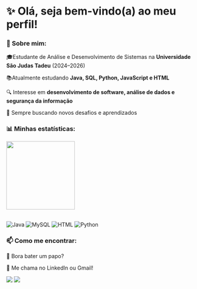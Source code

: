 # ✨ Olá, seja bem-vindo(a) ao meu perfil!

### 🚀 Sobre mim:
🎓Estudante de Análise e Desenvolvimento de Sistemas na **Universidade São Judas Tadeu** (2024–2026)

📚Atualmente estudando **Java, SQL, Python, JavaScript e HTML**

🔍 Interesse em **desenvolvimento de software, análise de dados e segurança da informação**  

🎯 Sempre buscando novos desafios e aprendizados

### 📊 Minhas estatísticas:
<div>
  <a href-"https://github.com/LVazCode">
  <img height="180cm" src="https://github-readme-stats.vercel.app/api?username=LVazCode&show_icons=true&theme=catppuccin_latte&include_all_commits=true&count_private=true&rank_icon=github"/>
  <!--<img height="170cm" src="https://github-readme-stats.vercel.app/api/top-langs/?username=LVazCode&layout=compact&langs_count=16&theme=catppuccin_latte"/>-->
</div>
<br>

![Java](https://img.shields.io/badge/Java-ED8B00?style=for-the-badge&logo=java&logoColor=white)
![MySQL](https://img.shields.io/badge/MySQL-005C84?style=for-the-badge&logo=mysql&logoColor=white)
![HTML](https://img.shields.io/badge/HTML-E34F26?style=for-the-badge&logo=html5&logoColor=white)
![Python](https://img.shields.io/badge/Python-3776AB?style=for-the-badge&logo=python&logoColor=white)

### 📫 **Como me encontrar:**

🤝 Bora bater um papo?

📩 Me chama no LinkedIn ou Gmail!
<div>
  <a href = "mailto:leticiammv0706@gmail.com" target="_blank"><img src="https://img.shields.io/badge/Gmail-D14836?style=for-the-badge&logo=gmail&logoColor=white"></a>
  <a href = "https://www.linkedin.com/in/let%C3%ADciamvaz/" target="_black"><img src="https://img.shields.io/badge/-LinkedIn-%230077B5?style=for-the-badge&logo=linkedin&logoColor=white" target="_black"></a>
</div>

